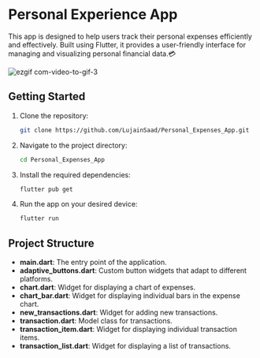 # Personal Experience App

This app is designed to help users track their personal expenses efficiently and effectively. Built using Flutter, it provides a user-friendly interface for managing and visualizing personal financial data.💳 

![ezgif com-video-to-gif-3](https://user-images.githubusercontent.com/79986157/152699199-d6680639-0398-4d2e-adb9-5ec061418b57.gif)


## Getting Started

1. Clone the repository:
   ```bash
   git clone https://github.com/LujainSaad/Personal_Expenses_App.git
   ```

2. Navigate to the project directory:
   ```bash
   cd Personal_Expenses_App
   ```

3. Install the required dependencies:
   ```bash
   flutter pub get
   ```

4. Run the app on your desired device:
   ```bash
   flutter run
   ```

## Project Structure

- **main.dart**: The entry point of the application.
- **adaptive_buttons.dart**: Custom button widgets that adapt to different platforms.
- **chart.dart**: Widget for displaying a chart of expenses.
- **chart_bar.dart**: Widget for displaying individual bars in the expense chart.
- **new_transactions.dart**: Widget for adding new transactions.
- **transaction.dart**: Model class for transactions.
- **transaction_item.dart**: Widget for displaying individual transaction items.
- **transaction_list.dart**: Widget for displaying a list of transactions.


